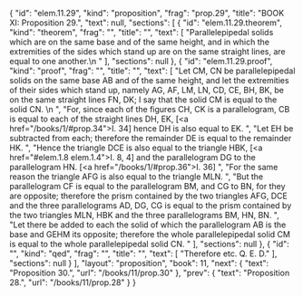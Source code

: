 {
  "id": "elem.11.29",
  "kind": "proposition",
  "frag": "prop.29",
  "title": "BOOK XI: Proposition 29.",
  "text": null,
  "sections": [
    {
      "id": "elem.11.29.theorem",
      "kind": "theorem",
      "frag": "",
      "title": "",
      "text": [
        "Parallelepipedal solids which are on the same base and of the same height, and in which the extremities of the sides which stand up are on the same straight lines, are equal to one another.\n      "
      ],
      "sections": null
    },
    {
      "id": "elem.11.29.proof",
      "kind": "proof",
      "frag": "",
      "title": "",
      "text": [
        "Let CM, CN be parallelepipedal solids on the same base AB and of the same height, and let the extremities of their sides which stand up, namely AG, AF, LM, LN, CD, CE, BH, BK, be on the same straight lines FN, DK; I say that the solid CM is equal to the solid CN. \n      ",
        "For, since each of the figures CH, CK is a parallelogram, CB is equal to each of the straight lines DH, EK, [<a href=\"/books/1/#prop.34\">I. 34</a>] hence DH is also equal to EK. ",
        "Let EH be subtracted from each; therefore the remainder DE is equal to the remainder HK. ",
        "Hence the triangle DCE is also equal to the triangle HBK, [<a href=\"#elem.1.8 elem.1.4\">I. 8, 4</a>] and the parallelogram DG to the parallelogram HN. [<a href=\"/books/1/#prop.36\">I. 36</a>] ",
        "For the same reason the triangle AFG is also equal to the triangle MLN. ",
        "But the parallelogram CF is equal to the parallelogram BM, and CG to BN, for they are opposite; therefore the prism contained by the two triangles AFG, DCE and the three parallelograms AD, DG, CG is equal to the prism contained by the two triangles MLN, HBK and the three parallelograms BM, HN, BN. ",
        "Let there be added to each the solid of which the parallelogram AB is the base and GEHM its opposite; therefore the whole parallelepipedal solid CM is equal to the whole parallelepipedal solid CN. "
      ],
      "sections": null
    },
    {
      "id": "",
      "kind": "qed",
      "frag": "",
      "title": "",
      "text": [
        "Therefore etc. Q. E. D."
      ],
      "sections": null
    }
  ],
  "layout": "proposition",
  "book": 11,
  "next": {
    "text": "Proposition 30.",
    "url": "/books/11/prop.30"
  },
  "prev": {
    "text": "Proposition 28.",
    "url": "/books/11/prop.28"
  }
}
